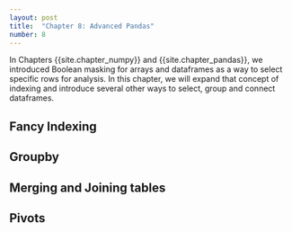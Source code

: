 ```yaml
---
layout: post
title:  "Chapter 8: Advanced Pandas"
number: 8
---
```


In Chapters {{site.chapter_numpy}} and {{site.chapter_pandas}}, we introduced Boolean masking for arrays and dataframes as a way to select specific rows for analysis. In this chapter, we will expand that concept of indexing and introduce several other ways to select, group and connect dataframes.

## Fancy Indexing

## Groupby

## Merging and Joining tables

## Pivots